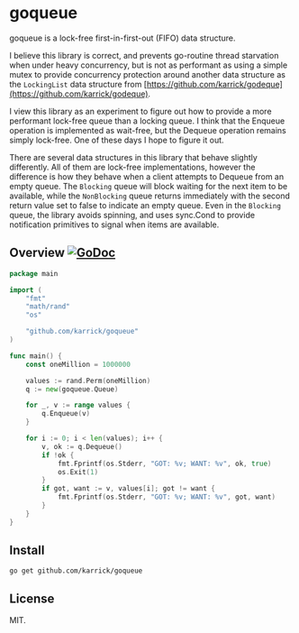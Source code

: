 # goqueue

goqueue is a lock-free first-in-first-out (FIFO) data structure.

I believe this library is correct, and prevents go-routine thread
starvation when under heavy concurrency, but is not as performant as
using a simple mutex to provide concurrency protection around another
data structure as the `LockingList` data structure from
[https://github.com/karrick/godeque](https://github.com/karrick/godeque).

I view this library as an experiment to figure out how to provide a
more performant lock-free queue than a locking queue. I think that the
Enqueue operation is implemented as wait-free, but the Dequeue
operation remains simply lock-free. One of these days I hope to figure
it out.

There are several data structures in this library that behave slightly
differently. All of them are lock-free implementations, however the
difference is how they behave when a client attempts to Dequeue from
an empty queue. The `Blocking` queue will block waiting for the next
item to be available, while the `NonBlocking` queue returns
immediately with the second return value set to false to indicate an
empty queue. Even in the `Blocking` queue, the library avoids
spinning, and uses sync.Cond to provide notification primitives to
signal when items are available.

## Overview [![GoDoc](https://godoc.org/github.com/karrick/goqueue?status.svg)](https://godoc.org/github.com/karrick/goqueue)

```Go
package main

import (
	"fmt"
	"math/rand"
	"os"

	"github.com/karrick/goqueue"
)

func main() {
	const oneMillion = 1000000

	values := rand.Perm(oneMillion)
	q := new(goqueue.Queue)

	for _, v := range values {
		q.Enqueue(v)
	}

	for i := 0; i < len(values); i++ {
		v, ok := q.Dequeue()
		if !ok {
			fmt.Fprintf(os.Stderr, "GOT: %v; WANT: %v", ok, true)
			os.Exit(1)
		}
		if got, want := v, values[i]; got != want {
			fmt.Fprintf(os.Stderr, "GOT: %v; WANT: %v", got, want)
		}
	}
}
```

## Install

```
go get github.com/karrick/goqueue
```

## License

MIT.
